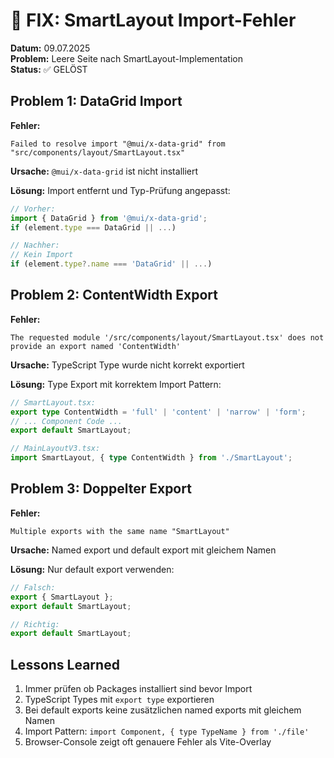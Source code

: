 # 🐛 FIX: SmartLayout Import-Fehler

**Datum:** 09.07.2025  
**Problem:** Leere Seite nach SmartLayout-Implementation  
**Status:** ✅ GELÖST

## Problem 1: DataGrid Import
**Fehler:**
```
Failed to resolve import "@mui/x-data-grid" from "src/components/layout/SmartLayout.tsx"
```

**Ursache:** `@mui/x-data-grid` ist nicht installiert

**Lösung:** Import entfernt und Typ-Prüfung angepasst:
```typescript
// Vorher:
import { DataGrid } from '@mui/x-data-grid';
if (element.type === DataGrid || ...)

// Nachher:
// Kein Import
if (element.type?.name === 'DataGrid' || ...)
```

## Problem 2: ContentWidth Export
**Fehler:**
```
The requested module '/src/components/layout/SmartLayout.tsx' does not provide an export named 'ContentWidth'
```

**Ursache:** TypeScript Type wurde nicht korrekt exportiert

**Lösung:** Type Export mit korrektem Import Pattern:
```typescript
// SmartLayout.tsx:
export type ContentWidth = 'full' | 'content' | 'narrow' | 'form';
// ... Component Code ...
export default SmartLayout;

// MainLayoutV3.tsx:
import SmartLayout, { type ContentWidth } from './SmartLayout';
```

## Problem 3: Doppelter Export
**Fehler:**
```
Multiple exports with the same name "SmartLayout"
```

**Ursache:** Named export und default export mit gleichem Namen

**Lösung:** Nur default export verwenden:
```typescript
// Falsch:
export { SmartLayout };
export default SmartLayout;

// Richtig:
export default SmartLayout;
```

## Lessons Learned
1. Immer prüfen ob Packages installiert sind bevor Import
2. TypeScript Types mit `export type` exportieren
3. Bei default exports keine zusätzlichen named exports mit gleichem Namen
4. Import Pattern: `import Component, { type TypeName } from './file'`
5. Browser-Console zeigt oft genauere Fehler als Vite-Overlay
